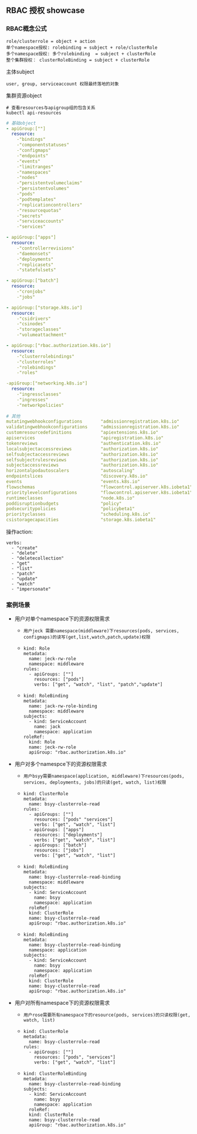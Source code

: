 ## RBAC 授权 showcase

### RBAC概念公式
```text
role/clusterrole = object + action
单个namespace授权: rolebinding = subject + role/clusterRole 
多个namespace授权: 多个rolebinding  = subject + clusterRole
整个集群授权： clusterRoleBinding = subject + clusterRole
```

主体subject
```text
user, group, serviceaccount 权限最终落地的对象
```

集群资源object
```shell
# 查看resources与apigroup组的包含关系
kubectl api-resources 
```
```yaml
# 基础object
- apiGroup:[""]
  resource:
    -"bindings"
    -"componentstatuses"
    -"configmaps"
    -"endpoints"
    -"events"
    -"limitranges"
    -"namespaces"
    -"nodes"
    -"persistentvolumeclaims"
    -"persistentvolumes"
    -"pods"
    -"podtemplates"
    -"replicationcontrollers"
    -"resourcequotas"
    -"secrets"
    -"serviceaccounts"
    -"services"

- apiGroup:["apps"]
  resource:
    -"controllerrevisions"
    -"daemonsets"
    -"deployments"
    -"replicasets"
    -"statefulsets"

- apiGroup:["batch"]
  resource:
    -"cronjobs"
    -"jobs"

- apiGroup:["storage.k8s.io"]
  resource:
    -"csidrivers"
    -"csinodes"
    -"storageclasses"
    -"volumeattachment"

- apiGroup:["rbac.authorization.k8s.io"]
  resource:
    -"clusterrolebindings"
    -"clusterroles"
    -"rolebindings"
    -"roles"

-apiGroup:["networking.k8s.io"]
  resource:
    -"ingressclasses"
    -"ingresses"
    -"networkpolicies"
  
# 其他              
mutatingwebhookconfigurations       "admissionregistration.k8s.io"     
validatingwebhookconfigurations     "admissionregistration.k8s.io"     
customresourcedefinitions           "apiextensions.k8s.io"     
apiservices                         "apiregistration.k8s.io"        
tokenreviews                        "authentication.k8s.io"     
localsubjectaccessreviews           "authorization.k8s.io"     
selfsubjectaccessreviews            "authorization.k8s.io"     
selfsubjectrulesreviews             "authorization.k8s.io"     
subjectaccessreviews                "authorization.k8s.io"     
horizontalpodautoscalers            "autoscaling"     
endpointslices                      "discovery.k8s.io"     
events                              "events.k8s.io"     
flowschemas                         "flowcontrol.apiserver.k8s.iobeta1"     
prioritylevelconfigurations         "flowcontrol.apiserver.k8s.iobeta1"        
runtimeclasses                      "node.k8s.io"     
poddisruptionbudgets                "policy"      
podsecuritypolicies                 "policybeta1"           
priorityclasses                     "scheduling.k8s.io"         
csistoragecapacities                "storage.k8s.iobeta1"
```

操作action: 
```text
verbs:
  - "create"
  - "delete"
  - "deletecollection"
  - "get"
  - "list"
  - "patch"
  - "update"
  - "watch"
  - "impersonate"
```

### 案例场景
* 用户对单个namespace下的资源权限需求
  * ```text
    用户jeck 需要namespace(middleware)下resources(pods, services, configmaps)的读写(get,list,watch,patch,update)权限
    ```
  * ```shell
    kind: Role
    metadata:
      name: jeck-rw-role
      namespace: middleware
    rules:
      - apiGroups: [""] 
        resources: ["pods"]
        verbs: ["get", "watch", "list", "patch","update"]
    ```
  * ```shell
    kind: RoleBinding
    metadata:
      name: jack-rw-role-binding
      namespace: middleware
    subjects:
      - kind: ServiceAccount
        name: jack
        namespace: application
    roleRef:
      kind: Role
      name: jeck-rw-role
      apiGroup: "rbac.authorization.k8s.io"
    ```
* 用户对多个namespce下的资源权限需求
  * ```text
    用户bsyy需要namespace(application, middleware)下resources(pods, services, deployments, jobs)的只读(get, watch, list)权限
    ```
  * ```shell
    kind: ClusterRole
    metadata:
      name: bsyy-clusterrole-read
    rules:
      - apiGroups: [""]
        resources: ["pods" "services"]
        verbs: ["get", "watch", "list"]
      - apiGroups: ["apps"]
        resources: ["deployments"]
        verbs: ["get", "watch", "list"]
      - apiGroups: ["batch"]
        resources: ["jobs"]
        verbs: ["get", "watch", "list"]
    ```
  * ```shell
    kind: RoleBinding
    metadata:
      name: bsyy-clusterrole-read-binding
      namespace: middleware
    subjects:
      - kind: ServiceAccount
        name: bsyy
        namespace: application
      roleRef:
      kind: ClusterRole
      name: bsyy-clusterrole-read
      apiGroup: "rbac.authorization.k8s.io"
    ```
  * ```shell
    kind: RoleBinding
    metadata:
      name: bsyy-clusterrole-read-binding
      namespace: application
    subjects:
      - kind: ServiceAccount
        name: bsyy
        namespace: application
      roleRef:
      kind: ClusterRole
      name: bsyy-clusterrole-read
      apiGroup: "rbac.authorization.k8s.io"
    ```
* 用户对所有namespace下的资源权限需求
  * ```text
    用户rose需要所有namespace下的resource(pods, services)的只读权限(get, watch, list)
    ```
  * ```shell
    kind: ClusterRole
    metadata:
      name: bsyy-clusterrole-read
    rules:
      - apiGroups: [""]
        resources: ["pods", "services"]
        verbs: ["get", "watch", "list"]
    ```
  * ```shell
    kind: ClusterRoleBinding
    metadata:
      name: bsyy-clusterrole-read-binding
    subjects:
      - kind: ServiceAccount
        name: bsyy
        namespace: application
      roleRef:
      kind: ClusterRole
      name: bsyy-clusterrole-read
      apiGroup: "rbac.authorization.k8s.io"
    ```


